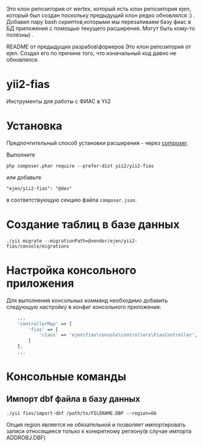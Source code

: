 Это клон репозитория от  wertex, который есть клон репозитория ejen, который был создан поскольку предыдущий клон редко обновлялся :) . Добавил пару bash скриптов,которыми мы перезаливаем базу фиас в БД приложения с помощью текущего расширения. Могут быть кому-то полезны) .  

README от предыдущих разрабов\форкеров
Это клон репозитория от ejen. Создал его по причине того, что изначальный код давно не обновлялся. 

# yii2-fias
Инструменты для работы с ФИАС в Yii2

# Установка

Предпочтительный способ установки расширения - через [composer](http://getcomposer.org/download/).

Выполните

```
php composer.phar require --prefer-dist yii2/yii2-fias
```

или добавьте

```
"ejen/yii2-fias": "@dev"
```

в соответствующую секцию файла `composer.json`.

# Создание таблиц в базе данных

```
./yii migrate --migrationPath=@vendor/ejen/yii2-fias/console/migrations
```

# Настройка консольного приложения

Для выполнения консольных комманд необходимо добавить следующую настройку в конфиг консольного приложения:

```php
    ...
    'controllerMap' => [
        'fias' => [
            'class' => 'ejen\fias\console\controllers\FiasController',
        ]
    ],
    ...
```

# Консольные команды

## Импорт dbf файла в базу данных
```
./yii fias/import-dbf /path/to/FILENAME.DBF --region=66
```

Опция region является не обязательной и позволяет импортировать записи относящиеся только к конкретному региону(в случае импорта ADDROBJ.DBF)

